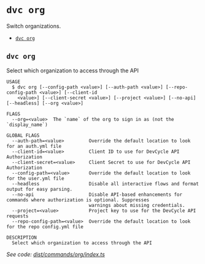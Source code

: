 `dvc org`
=========

Switch organizations.

* [`dvc org`](#dvc-org)

## `dvc org`

Select which organization to access through the API

```
USAGE
  $ dvc org [--config-path <value>] [--auth-path <value>] [--repo-config-path <value>] [--client-id
    <value>] [--client-secret <value>] [--project <value>] [--no-api] [--headless] [--org <value>]

FLAGS
  --org=<value>  The `name` of the org to sign in as (not the `display_name`)

GLOBAL FLAGS
  --auth-path=<value>         Override the default location to look for an auth.yml file
  --client-id=<value>         Client ID to use for DevCycle API Authorization
  --client-secret=<value>     Client Secret to use for DevCycle API Authorization
  --config-path=<value>       Override the default location to look for the user.yml file
  --headless                  Disable all interactive flows and format output for easy parsing.
  --no-api                    Disable API-based enhancements for commands where authorization is optional. Suppresses
                              warnings about missing credentials.
  --project=<value>           Project key to use for the DevCycle API requests
  --repo-config-path=<value>  Override the default location to look for the repo config.yml file

DESCRIPTION
  Select which organization to access through the API
```

_See code: [dist/commands/org/index.ts](https://github.com/DevCycleHQ/cli/blob/v4.6.37/dist/commands/org/index.ts)_
